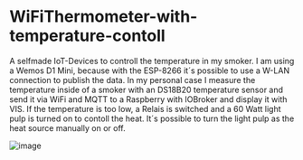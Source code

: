 # WiFiThermometer-with-temperature-contoll

A selfmade IoT-Devices to controll the temperature in my smoker. I am using a Wemos D1 Mini, because with the ESP-8266 it´s possible to use a W-LAN connection to publish the data. In my personal case I measure the temperature inside of a smoker with an DS18B20 temperature sensor and send it via WiFi and MQTT to a Raspberry with IOBroker and display it with VIS. If the temperature is too low, a Relais is switched and a 60 Watt light pulp is turned on to contoll the heat. It´s possible to turn the light pulp as the heat source manually on or off.



![image](https://user-images.githubusercontent.com/64526074/115380017-6aaf2780-a1d2-11eb-939c-5d40ce558f48.png)

